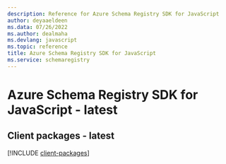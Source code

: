 ```yaml
---
description: Reference for Azure Schema Registry SDK for JavaScript
author: deyaaeldeen
ms.data: 07/26/2022
ms.author: dealmaha
ms.devlang: javascript
ms.topic: reference
title: Azure Schema Registry SDK for JavaScript
ms.service: schemaregistry
---
```

# Azure Schema Registry SDK for JavaScript - latest

## Client packages - latest
[!INCLUDE [client-packages](schema-registry-client-index.md)]